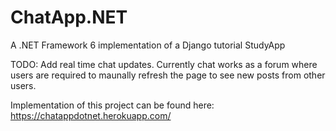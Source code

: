 # ChatApp.NET
A .NET Framework 6 implementation of a Django tutorial StudyApp 

TODO: Add real time chat updates. Currently chat works as a forum where users are required to maunally refresh the page to see new posts from other users.


Implementation of this project can be found here: 
https://chatappdotnet.herokuapp.com/
